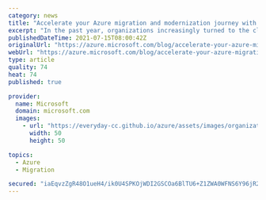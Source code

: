 ```yaml
---
category: news
title: "Accelerate your Azure migration and modernization journey with expanded programs and offers"
excerpt: "In the past year, organizations increasingly turned to the cloud to survive potential business disruptions. At Microsoft, we partnered with businesses of all sizes, to help them take advantage of the scalability, remote work enablement, and cost efficiencies of migrating to the cloud. Today at Microsoft"
publishedDateTime: 2021-07-15T08:00:42Z
originalUrl: "https://azure.microsoft.com/blog/accelerate-your-azure-migration-and-modernization-journey-with-expended-programs-and-offers/"
webUrl: "https://azure.microsoft.com/blog/accelerate-your-azure-migration-and-modernization-journey-with-expended-programs-and-offers/"
type: article
quality: 74
heat: 74
published: true

provider:
  name: Microsoft
  domain: microsoft.com
  images:
    - url: "https://everyday-cc.github.io/azure/assets/images/organizations/microsoft.com-50x50.jpg"
      width: 50
      height: 50

topics:
  - Azure
  - Migration

secured: "iaEqvzZgR48O1ueH4/ik0U4SPKOjWDI2GSCOa6BlTU6+Z1ZWA0WFNS6Y96jR24/lCVHqjwivEfl5JKt50KNLyIAjhLXT1mG21ODdIxYOA2nZaRllPrHZ3ks2EUbsCuV0B1vo0BfZA1qls5TJpvVicpsjJiFpGLN7slp3Vwsnp2tB+cBrwO9s4ryVFGpq6n3e7Oc/isltq/lvIAVbfzpYsAFN9N9Prz2S/pSE1df0bJ8yHv6FAvNPbFhRYru/Y49Ba/aRsTmTTZfkdg5yEZMD+TxFKntBWZ0VKLF66JzCN7tCtBac0CTuB+FIoIb3b8+hjuHgn5fz40AzydYvU3Qxf+2eb47Xl4qOqXwwwKLwzEw=;RR/I+Us5MNU0XKptpg/Fvw=="
---
```


